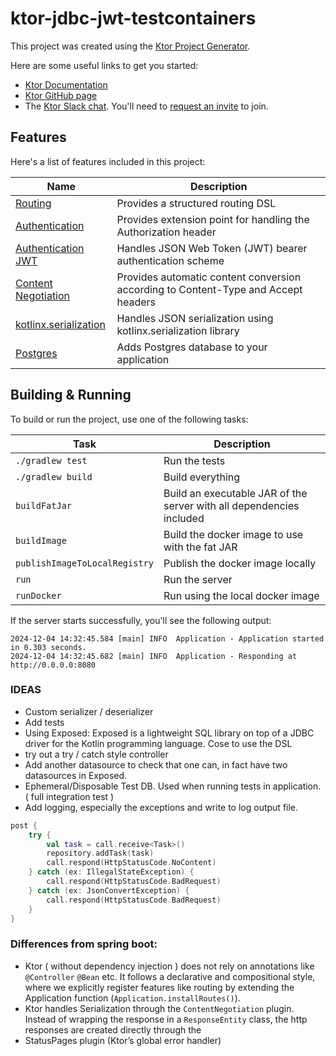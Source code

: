 # ktor-jdbc-jwt-testcontainers

This project was created using the [Ktor Project Generator](https://start.ktor.io).

Here are some useful links to get you started:

- [Ktor Documentation](https://ktor.io/docs/home.html)
- [Ktor GitHub page](https://github.com/ktorio/ktor)
- The [Ktor Slack chat](https://app.slack.com/client/T09229ZC6/C0A974TJ9). You'll need
  to [request an invite](https://surveys.jetbrains.com/s3/kotlin-slack-sign-up) to join.

## Features

Here's a list of features included in this project:

| Name                                                                   | Description                                                                        |
|------------------------------------------------------------------------|------------------------------------------------------------------------------------|
| [Routing](https://start.ktor.io/p/routing)                             | Provides a structured routing DSL                                                  |
| [Authentication](https://start.ktor.io/p/auth)                         | Provides extension point for handling the Authorization header                     |
| [Authentication JWT](https://start.ktor.io/p/auth-jwt)                 | Handles JSON Web Token (JWT) bearer authentication scheme                          |
| [Content Negotiation](https://start.ktor.io/p/content-negotiation)     | Provides automatic content conversion according to Content-Type and Accept headers |
| [kotlinx.serialization](https://start.ktor.io/p/kotlinx-serialization) | Handles JSON serialization using kotlinx.serialization library                     |
| [Postgres](https://start.ktor.io/p/postgres)                           | Adds Postgres database to your application                                         |

## Building & Running

To build or run the project, use one of the following tasks:

| Task                          | Description                                                          |
|-------------------------------|----------------------------------------------------------------------|
| `./gradlew test`              | Run the tests                                                        |
| `./gradlew build`             | Build everything                                                     |
| `buildFatJar`                 | Build an executable JAR of the server with all dependencies included |
| `buildImage`                  | Build the docker image to use with the fat JAR                       |
| `publishImageToLocalRegistry` | Publish the docker image locally                                     |
| `run`                         | Run the server                                                       |
| `runDocker`                   | Run using the local docker image                                     |

If the server starts successfully, you'll see the following output:

```
2024-12-04 14:32:45.584 [main] INFO  Application - Application started in 0.303 seconds.
2024-12-04 14:32:45.682 [main] INFO  Application - Responding at http://0.0.0.0:8080
```

### IDEAS

- Custom serializer / deserializer
- Add tests
- Using Exposed: Exposed is a lightweight SQL library on top of a JDBC driver for the Kotlin programming language.
Cose to use the DSL 
- try out a try / catch style controller
- Add another datasource to check that one can, in fact have two datasources in Exposed. 
- Ephemeral/Disposable Test DB. Used when running tests in application. ( full integration test )
- Add logging, especially the exceptions and write to log output file. 

```kotlin
post {
    try {
        val task = call.receive<Task>()
        repository.addTask(task)
        call.respond(HttpStatusCode.NoContent)
    } catch (ex: IllegalStateException) {
        call.respond(HttpStatusCode.BadRequest)
    } catch (ex: JsonConvertException) {
        call.respond(HttpStatusCode.BadRequest)
    }
}
```

### Differences from spring boot:

- Ktor ( without dependency injection ) does not rely on annotations like `@Controller` `@Bean` etc. It follows a
  declarative and compositional style,
  where we explicitly register features like routing by extending the Application
  function (`Application.installRoutes()`).
- Ktor handles Serialization through the `ContentNegotiation` plugin. Instead of wrapping the response in
  a `ResponseEntity` class, the http responses
  are created directly through the 
- StatusPages plugin (Ktor’s global error handler)